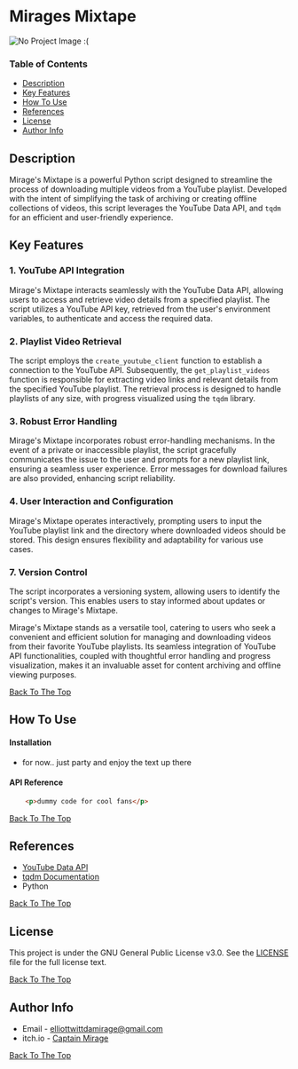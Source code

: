 # Mirages Mixtape

![No Project Image :(](project-image-url)



### Table of Contents

- [Description](#description)
- [Key Features](#key-features)
- [How To Use](#how-to-use)
- [References](#references)
- [License](#license)
- [Author Info](#author-info)

## Description

Mirage's Mixtape is a powerful Python script designed to streamline the process of downloading multiple videos from a YouTube playlist. Developed with the intent of simplifying the task of archiving or creating offline collections of videos, this script leverages the YouTube Data API, and `tqdm` for an efficient and user-friendly experience.

## Key Features

### 1. YouTube API Integration

Mirage's Mixtape interacts seamlessly with the YouTube Data API, allowing users to access and retrieve video details from a specified playlist. The script utilizes a YouTube API key, retrieved from the user's environment variables, to authenticate and access the required data.

### 2. Playlist Video Retrieval

The script employs the `create_youtube_client` function to establish a connection to the YouTube API. Subsequently, the `get_playlist_videos` function is responsible for extracting video links and relevant details from the specified YouTube playlist. The retrieval process is designed to handle playlists of any size, with progress visualized using the `tqdm` library.

### 3. Robust Error Handling

Mirage's Mixtape incorporates robust error-handling mechanisms. In the event of a private or inaccessible playlist, the script gracefully communicates the issue to the user and prompts for a new playlist link, ensuring a seamless user experience. Error messages for download failures are also provided, enhancing script reliability.


### 4. User Interaction and Configuration

Mirage's Mixtape operates interactively, prompting users to input the YouTube playlist link and the directory where downloaded videos should be stored. This design ensures flexibility and adaptability for various use cases.

### 7. Version Control

The script incorporates a versioning system, allowing users to identify the script's version. This enables users to stay informed about updates or changes to Mirage's Mixtape.



Mirage's Mixtape stands as a versatile tool, catering to users who seek a convenient and efficient solution for managing and downloading videos from their favorite YouTube playlists. Its seamless integration of YouTube API functionalities, coupled with thoughtful error handling and progress visualization, makes it an invaluable asset for content archiving and offline viewing purposes.

[Back To The Top](#mirages-mixtape)



## How To Use

#### Installation

- for now.. just party and enjoy the text up there

#### API Reference

```html
    <p>dummy code for cool fans</p>
```

[Back To The Top](#mirages-mixtape)


## References

- [YouTube Data API](https://github.com/tqdm/tqdm)
- [tqdm Documentation](https://github.com/tqdm/tqdm)
- Python


[Back To The Top](#mirages-mixtape)


## License

This project is under the GNU General Public License v3.0. See the [LICENSE](https://github.com/CaptainMirage/mirages-mixtape/blob/main/LICENSE) file for the full license text.

[Back To The Top](#mirages-mixtape)



## Author Info

- Email - elliottwittdamirage@gmail.com
- itch.io - [Captain Mirage](https://captain-mirage.itch.io/foxys-adventure)

[Back To The Top](#mirages-mixtape)
